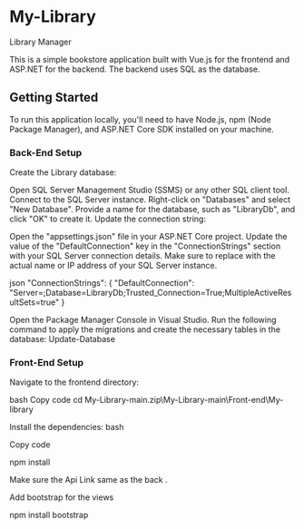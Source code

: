# My-Library
Library Manager


This is a simple bookstore application built with Vue.js for the frontend and ASP.NET for the backend. The backend uses SQL as the database.

## Getting Started

To run this application locally, you'll need to have Node.js, npm (Node Package Manager), and ASP.NET Core SDK installed on your machine.

### Back-End Setup

Create the Library database:

Open SQL Server Management Studio (SSMS) or any other SQL client tool.
Connect to the SQL Server instance.
Right-click on "Databases" and select "New Database".
Provide a name for the database, such as "LibraryDb", and click "OK" to create it.
Update the connection string:

Open the "appsettings.json" file in your ASP.NET Core project.
Update the value of the "DefaultConnection" key in the "ConnectionStrings" section with your SQL Server connection details.
Make sure to replace <ServerName> with the actual name or IP address of your SQL Server instance.

json
"ConnectionStrings": {
  "DefaultConnection": "Server=<ServerName>;Database=LibraryDb;Trusted_Connection=True;MultipleActiveResultSets=true"
}


Open the Package Manager Console in Visual Studio.
Run the following command to apply the migrations and create the necessary tables in the database:
    Update-Database

### Front-End Setup

Navigate to the frontend directory:

bash
Copy code
cd My-Library-main.zip\My-Library-main\Front-end\My-library

Install the dependencies:
bash

Copy code

npm install

Make sure the Api Link same as the back .

Add bootstrap for the views

npm install bootstrap
